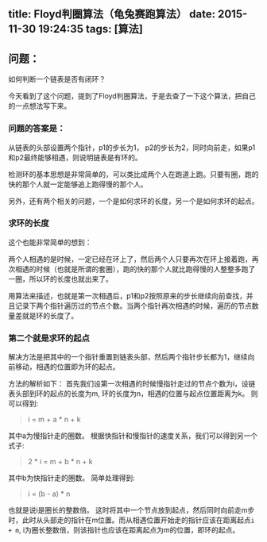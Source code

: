 title: Floyd判圈算法（龟兔赛跑算法）
date: 2015-11-30 19:24:35
tags: [算法]
---

## 问题：
如何判断一个链表是否有闭环？

今天看到了这个问题，提到了Floyd判圈算法，于是去查了一下这个算法，把自己的一点想法写下来。 

<!-- more -->

### 问题的答案是：  
从链表的头部设置两个指针，p1的步长为1， p2的步长为2，同时向前走，如果p1和p2最终能够相遇，则说明链表是有环的。

检测环的基本思想是非常简单的，可以类比成两个人在跑道上跑。只要有圈，跑的快的那个人就一定能够追上跑得慢的那个人。

另外，还有两个相关的问题，一个是如何求环的长度，另一个是如何求环的起点。

### 求环的长度

这个也能非常简单的想到：

两个人相遇的是时候，一定已经在环上了，然后两个人只要再次在环上接着跑，再次相遇的时候（也就是所谓的套圈），跑的快的那个人就比跑得慢的人整整多跑了一圈，所以环的长度也就出来了。  

用算法来描述，也就是第一次相遇后，p1和p2按照原来的步长继续向前查找，并且记录下两个指针遍历过的节点个数。当两个指针再次相遇的时候，遍历的节点数量差就是环的长度了。

### 第二个就是求环的起点

解决方法是把其中的一个指针重置到链表头部，然后两个指针步长都为1，继续向前移动，相遇的位置即为环的起点。

方法的解析如下：
首先我们设第一次相遇的时候慢指针走过的节点个数为i，设链表头部到环的起点的长度为m, 环的长度为n，相遇的位置与起点位置距离为k。
则可以得到:
> i = m + a \* n + k

其中a为慢指针走的圈数。
根据快指针和慢指针的速度关系，我们可以得到另一个式子: 
> 2 \* i = m + b \* n + k

其中b为快指针走的圈数。
简单处理得到:
> i = (b - a) \* n

也就是说i是圈长的整数倍。
这时将其中一个节点放到起点，然后同时向前走m步时，此时从头部走的指针在m位置。而从相遇位置开始走的指针应该在距离起点`i + m`, i为圈长整数倍，则该指针也应该在距离起点为m的位置，即环的起点。